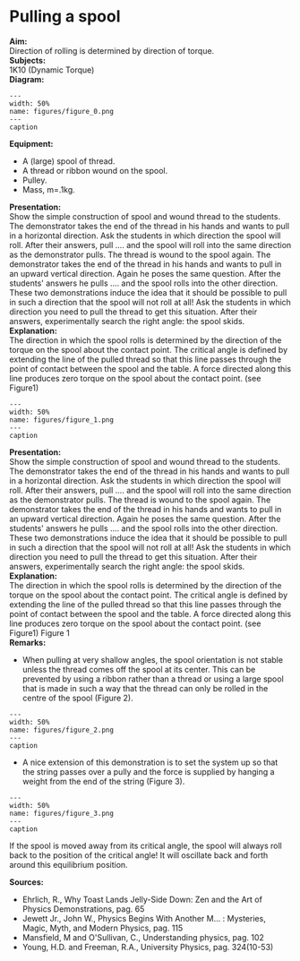 # Pulling a spool 
    
<b> Aim: </b>  
 Direction of rolling is determined by direction of torque.    
<b> Subjects: </b>  
 1K10 (Dynamic Torque)   
<b> Diagram: </b>  
    
```{figure} figures/figure_0.png  
---  
width: 50%  
name: figures/figure_0.png  
---  
caption  
``` 
     
<b> Equipment: </b>  
 
 *  A (large) spool of thread. 
 *  A thread or ribbon wound on the spool. 
 *  Pulley. 
 *  Mass, m=.1kg.
     
<b> Presentation: </b>  
 Show the simple construction of spool and wound thread to the students. The demonstrator takes the end of the thread in his hands and wants to pull in a horizontal direction. Ask the students in which direction the spool will roll. After their answers, pull …. and the spool will roll into the same direction as the demonstrator pulls. The thread is wound to the spool again. The demonstrator takes the end of the thread in his hands and wants to pull in an upward vertical direction. Again he poses the same question. After the students' answers he pulls …. and the spool rolls into the other direction. These two demonstrations induce the idea that it should be possible to pull in such a direction that the spool will not roll at all! Ask the students in which direction you need to pull the thread to get this situation. After their answers, experimentally search the right angle: the spool skids.    
<b> Explanation: </b>  
 The direction in which the spool rolls is determined by the direction of the torque on the spool about the contact point. The critical angle is defined by extending the line of the pulled thread so that this line passes through the point of contact between the spool and the table. A force directed along this line produces zero torque on the spool about the contact point. (see Figure1)    
```{figure} figures/figure_1.png  
---  
width: 50%  
name: figures/figure_1.png  
---  
caption  
``` 
     
<b> Presentation: </b>  
 Show the simple construction of spool and wound thread to the students. The demonstrator takes the end of the thread in his hands and wants to pull in a horizontal direction. Ask the students in which direction the spool will roll. After their answers, pull …. and the spool will roll into the same direction as the demonstrator pulls. The thread is wound to the spool again. The demonstrator takes the end of the thread in his hands and wants to pull in an upward vertical direction. Again he poses the same question. After the students' answers he pulls …. and the spool rolls into the other direction. These two demonstrations induce the idea that it should be possible to pull in such a direction that the spool will not roll at all! Ask the students in which direction you need to pull the thread to get this situation. After their answers, experimentally search the right angle: the spool skids.    
<b> Explanation: </b>  
 The direction in which the spool rolls is determined by the direction of the torque on the spool about the contact point. The critical angle is defined by extending the line of the pulled thread so that this line passes through the point of contact between the spool and the table. A force directed along this line produces zero torque on the spool about the contact point. (see Figure1)   Figure 1   
<b> Remarks: </b>  
 
 *  When pulling at very shallow angles, the spool orientation is not stable unless the thread comes off the spool at its center. This can be prevented by using a ribbon rather than a thread or using a large spool that is made in such a way that the thread can only be rolled in the centre of the spool (Figure 2).    
```{figure} figures/figure_2.png  
---  
width: 50%  
name: figures/figure_2.png  
---  
caption  
``` 
 
 *  A nice extension of this demonstration is to set the system up so that the string passes over a pully and the force is supplied by hanging a weight from the end of the string (Figure 3).     
```{figure} figures/figure_3.png  
---  
width: 50%  
name: figures/figure_3.png  
---  
caption  
``` 
 If the spool is moved away from its critical angle, the spool will always roll back to the position of the critical angle! It will oscillate back and forth around this equilibrium position.
   
<b> Sources: </b>  
 
 *  Ehrlich, R., Why Toast Lands Jelly-Side Down: Zen and the Art of Physics Demonstrations, pag. 65 
 *  Jewett Jr., John W., Physics Begins With Another M... : Mysteries, Magic, Myth, and Modern Physics, pag. 115 
 *  Mansfield, M and O'Sullivan, C., Understanding physics, pag. 102 
 *  Young, H.D. and Freeman, R.A., University Physics, pag. 324(10-53)
  